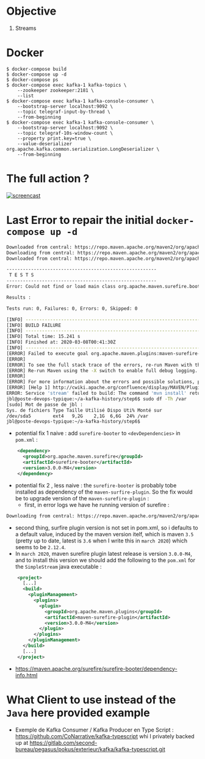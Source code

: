 # Objective

1. Streams

# Docker

```
$ docker-compose build
$ docker-compose up -d
$ docker-compose ps
$ docker-compose exec kafka-1 kafka-topics \
    --zookeeper zookeeper:2181 \ 
    --list
$ docker-compose exec kafka-1 kafka-console-consumer \
    --bootstrap-server localhost:9092 \
    --topic telegraf-input-by-thread \
    --from-beginning
$ docker-compose exec kafka-1 kafka-console-consumer \
    --bootstrap-server localhost:9092 \
    --topic telegraf-10s-window-count \
    --property print.key=true \
    --value-deserializer org.apache.kafka.common.serialization.LongDeserializer \
    --from-beginning
```

# The full action ?

[![screencast](https://asciinema.org/a/jfXXzDMSrGNplXj3MLdPOGEAt.png)](https://asciinema.org/a/jfXXzDMSrGNplXj3MLdPOGEAt?autoplay=1)

# Last Error to repair the initial `docker-compose up -d`

```bash
Downloaded from central: https://repo.maven.apache.org/maven2/org/apache/maven/surefire/surefire-providers/2.12.4/surefire-providers-2.12.4.pom (2.3 kB at 235 kB/s)
Downloading from central: https://repo.maven.apache.org/maven2/org/apache/maven/surefire/surefire-junit4/2.12.4/surefire-junit4-2.12.4.jar
Downloaded from central: https://repo.maven.apache.org/maven2/org/apache/maven/surefire/surefire-junit4/2.12.4/surefire-junit4-2.12.4.jar (37 kB at 1.7 MB/s)

-------------------------------------------------------
 T E S T S
-------------------------------------------------------
Error: Could not find or load main class org.apache.maven.surefire.booter.ForkedBooter

Results :

Tests run: 0, Failures: 0, Errors: 0, Skipped: 0

[INFO] ------------------------------------------------------------------------
[INFO] BUILD FAILURE
[INFO] ------------------------------------------------------------------------
[INFO] Total time: 15.241 s
[INFO] Finished at: 2020-03-08T00:41:30Z
[INFO] ------------------------------------------------------------------------
[ERROR] Failed to execute goal org.apache.maven.plugins:maven-surefire-plugin:2.12.4:test (default-test) on project simple-streams: Execution default-test of goal org.apache.maven.plugins:maven-surefire-plugin:2.12.4:test failed: The forked VM terminated without saying properly goodbye. VM crash or System.exit called ? -> [Help 1]
[ERROR] 
[ERROR] To see the full stack trace of the errors, re-run Maven with the -e switch.
[ERROR] Re-run Maven using the -X switch to enable full debug logging.
[ERROR] 
[ERROR] For more information about the errors and possible solutions, please read the following articles:
[ERROR] [Help 1] http://cwiki.apache.org/confluence/display/MAVEN/PluginExecutionException
ERROR: Service 'stream' failed to build: The command 'mvn install' returned a non-zero code: 1
jbl@poste-devops-typique:~/a-kafka-history/step6$ sudo df -Th /var
[sudo] Mot de passe de jbl : 
Sys. de fichiers Type Taille Utilisé Dispo Uti% Monté sur
/dev/sda5        ext4   9,2G    2,1G  6,6G  24% /var
jbl@poste-devops-typique:~/a-kafka-history/step6$ 
```
* potential fix 1 naive : add `surefire-booter` to `<devDependencies>` in `pom.xml` : 

```xml
    <dependency>
      <groupId>org.apache.maven.surefire</groupId>
      <artifactId>surefire-booter</artifactId>
      <version>3.0.0-M4</version>
    </dependency>
```
* potential fix 2 , less naive : the `surefire-booter` is probably tobe installed as dependency of the `maven-surfire-plugin`. So the fix would be to upgrade version of the `maven-surefire-plugin`  : 
  * first, in error logs we have he running version of surefire : 

```bash
Downloading from central: https://repo.maven.apache.org/maven2/org/apache/maven/surefire/surefire-providers/2.12.4/surefire-providers-2.12.4.pom
```
  * second thing, surfire plugin version is not set in pom.xml, so i defaults to a default value, induced by the maven version itelf, which is maven `3.5` (pretty up to date, latest is `3.6` when I write this in `march 2020`) which seems to be `2.12.4`.
  * In `march 2020`, maven surefire plugin latest release is version `3.0.0-M4`, and to install this version we should add the following to the `pom.xml` for the `SimpleStream` java executable : 
  
```xml
    <project>
      [...]
      <build>
        <pluginManagement>
          <plugins>
            <plugin>
              <groupId>org.apache.maven.plugins</groupId>
              <artifactId>maven-surefire-plugin</artifactId>
              <version>3.0.0-M4</version>
            </plugin>
          </plugins>
        </pluginManagement>
      </build>
      [...]
    </project>
```

* https://maven.apache.org/surefire/surefire-booter/dependency-info.html 
# What Client to use instead of the `Java` here provided example

* Exemple de Kafka Consumer / Kafka Producer en Type Script : https://github.com/CoNarrative/kafka-typescript whi I privately backed up at https://gitlab.com/second-bureau/pegasus/pokus/exterieur/kafka/kafka-typescript.git 

